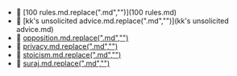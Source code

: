 * 📄 [100 rules.md.replace(".md","")](100 rules.md)
* 📄 [kk's unsolicited advice.md.replace(".md","")](kk's unsolicited advice.md)
* 📄 [opposition.md.replace(".md","")](opposition.md)
* 📄 [privacy.md.replace(".md","")](privacy.md)
* 📄 [stoicism.md.replace(".md","")](stoicism.md)
* 📄 [suraj.md.replace(".md","")](suraj.md)
